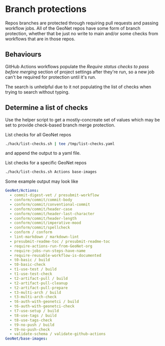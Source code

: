 # Branch protections

Repos branches are protected through requiring pull requests
and passing workflow jobs. All of the GeoNet repos have some
form of branch protection, whether that be just no write to main
and/or some checks from workflows that are in those repos.

## Behaviours

GitHub Actions workflows populate the
_Require status checks to pass before merging_ section of
project settings after they're run, so a new job can't be
required for protection until it's run.

The search is unhelpful due to it not populating the list of
checks when trying to search without typing.

## Determine a list of checks

Use the helper script to get a mostly-concreate set of values
which may be set to provide check-based branch merge protection.

List checks for all GeoNet repos

```sh
./hack/list-checks.sh | tee /tmp/list-checks.yaml
```

and append the output to a yaml file.

List checks for a specific GeoNet repos

```sh
./hack/list-checks.sh Actions base-images
```

Some example output may look like

```yaml
GeoNet/Actions:
  - commit-digest-vet / presubmit-workflow
  - conform/commit/commit-body
  - conform/commit/conventional-commit
  - conform/commit/header-case
  - conform/commit/header-last-character
  - conform/commit/header-length
  - conform/commit/imperative-mood
  - conform/commit/spellcheck
  - conform / conform
  - lint-markdown / markdown-lint
  - presubmit-readme-toc / presubmit-readme-toc
  - require-actions-run-from-GeoNet-org
  - require-jobs-run-steps-have-name
  - require-reusable-workflow-is-documented
  - t0-basic / build
  - t0-basic-check
  - t1-use-test / build
  - t1-use-test-check
  - t2-artifact-pull / build
  - t2-artifact-pull-cleanup
  - t2-artifact-pull-prepare
  - t3-multi-arch / build
  - t3-multi-arch-check
  - t6-auth-with-geonetci / build
  - t6-auth-with-geonetci-check
  - t7-use-setup / build
  - t8-use-tags / build
  - t8-use-tags-check
  - t9-no-push / build
  - t9-no-push-check
  - validate-schema / validate-github-actions
GeoNet/base-images:
```
